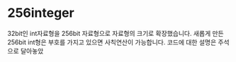 # 256integer
32bit인 int자료형을 256bit 자료형으로 자료형의 크기로 확장했습니다.
새롭게 만든 256bit int형은 부호를 가지고 있으면 사칙연산이 가능합니다.
코드에 대한 설명은 주석으로 달아놓았
